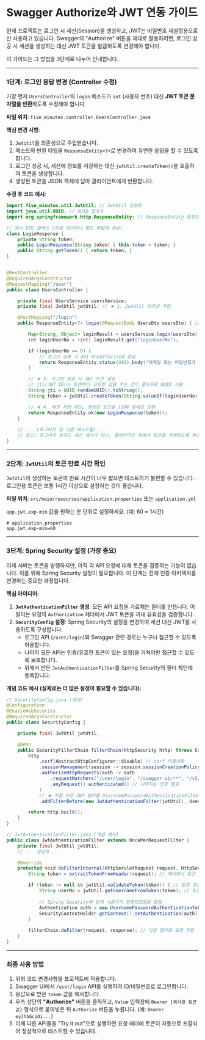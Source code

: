 # Swagger Authorize와 JWT 연동 가이드

현재 프로젝트는 로그인 시 세션(Session)을 생성하고, JWT는 비밀번호 재설정용으로만 사용하고 있습니다. Swagger의 "Authorize" 버튼을 제대로 활용하려면, 로그인 성공 시 세션을 생성하는 대신 JWT 토큰을 발급하도록 변경해야 합니다.

이 가이드는 그 방법을 3단계로 나누어 안내합니다.

---

### 1단계: 로그인 응답 변경 (Controller 수정)

가장 먼저 `UsersController`의 `login` 메소드가 `int` (사용자 번호) 대신 **JWT 토큰 문자열을 반환**하도록 수정해야 합니다.

**파일 위치**: `five_minutes.controller.UsersController.java`

**핵심 변경 사항**:
1.  `JwtUtil`을 의존성으로 주입받습니다.
2.  메소드의 반환 타입을 `ResponseEntity<?>`로 변경하여 유연한 응답을 할 수 있도록 합니다.
3.  로그인 성공 시, 세션에 정보를 저장하는 대신 `jwtUtil.createToken()`을 호출하여 토큰을 생성합니다.
4.  생성된 토큰을 JSON 객체에 담아 클라이언트에게 반환합니다.

**수정 후 코드 예시:**

```java
import five_minutes.util.JwtUtil; // JwtUtil 임포트
import java.util.UUID; // UUID 임포트
import org.springframework.http.ResponseEntity; // ResponseEntity 임포트

// 임시 DTO 클래스 (파일 하단이나 별도 파일에 생성)
class LoginResponse {
    private String token;
    public LoginResponse(String token) { this.token = token; }
    public String getToken() { return token; }
}


@RestController
@RequiredArgsConstructor
@RequestMapping("/user")
public class UsersController {

    private final UsersService usersService;
    private final JwtUtil jwtUtil; // ★ 1. JwtUtil 의존성 주입

    @PostMapping("/login")
    public ResponseEntity<?> login(@RequestBody UsersDto usersDto) { // ★ 2. 반환 타입을 ResponseEntity로 변경

        Map<String, Object> loginResult = usersService.login(usersDto);
        int loginUserNo = (int) loginResult.get("loginUserNo");

        if (loginUserNo == 0) {
            // 로그인 실패 시 401 Unauthorized 응답
            return ResponseEntity.status(401).body("이메일 또는 비밀번호가 올바르지 않습니다.");
        }

        // ★ 3. 로그인 성공 시 JWT 토큰 생성
        // jti(JWT ID)는 토큰마다 고유한 값을 주는 것이 좋으므로 UUID 사용
        String jti = UUID.randomUUID().toString();
        String token = jwtUtil.createToken(String.valueOf(loginUserNo), jti);

        // ★ 4. 세션 저장 대신, 생성된 토큰을 JSON 형태로 반환
        return ResponseEntity.ok(new LoginResponse(token));
    }
    
    // ... (로그아웃 및 다른 메소드들) ...
    // 참고: 로그아웃 로직도 세션 제거가 아닌, 클라이언트 측에서 토큰을 삭제하도록 변경해야 합니다.
}
```

---

### 2단계: `JwtUtil`의 토큰 만료 시간 확인

`JwtUtil`이 생성하는 토큰의 만료 시간이 너무 짧으면 테스트하기 불편할 수 있습니다. 로그인용 토큰은 보통 1시간 이상으로 설정하는 것이 좋습니다.

**파일 위치**: `src/main/resources/application.properties` 또는 `application.yml`

`app.jwt.exp-min` 값을 원하는 분 단위로 설정하세요. (예: 60 = 1시간)

```properties
# application.properties
app.jwt.exp-min=60
```

---

### 3단계: Spring Security 설정 (가장 중요)

이제 서버는 토큰을 발행하지만, 아직 각 API 요청에 대해 토큰을 검증하는 기능이 없습니다. 이를 위해 Spring Security 설정이 필요합니다. 이 단계는 전체 인증 아키텍처를 변경하는 중요한 과정입니다.

**핵심 아이디어:**
1.  **`JwtAuthenticationFilter` 생성**: 모든 API 요청을 가로채는 필터를 만듭니다. 이 필터는 요청의 `Authorization` 헤더에서 JWT 토큰을 꺼내 유효성을 검증합니다.
2.  **`SecurityConfig` 설정**: Spring Security의 설정을 변경하여 세션 대신 JWT를 사용하도록 구성합니다.
    -   로그인 API (`/user/login`)와 Swagger 관련 경로는 누구나 접근할 수 있도록 허용합니다.
    -   나머지 모든 API는 인증(유효한 토큰이 있는 요청)을 거쳐야만 접근할 수 있도록 보호합니다.
    -   위에서 만든 `JwtAuthenticationFilter`를 Spring Security의 필터 체인에 등록합니다.

**개념 코드 예시 (실제로는 더 많은 설정이 필요할 수 있습니다):**

```java
// SecurityConfig.java (예시)
@Configuration
@EnableWebSecurity
@RequiredArgsConstructor
public class SecurityConfig {

    private final JwtUtil jwtUtil;

    @Bean
    public SecurityFilterChain filterChain(HttpSecurity http) throws Exception {
        http
            .csrf(AbstractHttpConfigurer::disable) // csrf 비활성화
            .sessionManagement(session -> session.sessionCreationPolicy(SessionCreationPolicy.STATELESS)) // ★ 세션을 사용하지 않음
            .authorizeHttpRequests(auth -> auth
                .requestMatchers("/user/login", "/swagger-ui/**", "/v3/api-docs/**").permitAll() // 로그인과 Swagger는 허용
                .anyRequest().authenticated() // 나머지는 인증 필요
            )
            // ★ 직접 만든 JWT 필터를 UsernamePasswordAuthenticationFilter 앞에 추가
            .addFilterBefore(new JwtAuthenticationFilter(jwtUtil), UsernamePasswordAuthenticationFilter.class);

        return http.build();
    }
}

// JwtAuthenticationFilter.java (개념 예시)
public class JwtAuthenticationFilter extends OncePerRequestFilter {
    private final JwtUtil jwtUtil;
    // ... 생성자 ...

    @Override
    protected void doFilterInternal(HttpServletRequest request, HttpServletResponse response, FilterChain filterChain) {
        String token = extractTokenFromHeader(request); // 헤더에서 토큰 추출하는 로직

        if (token != null && jwtUtil.validateToken(token)) { // 토큰 유효성 검증
            String userNo = jwtUtil.getUsernameFromToken(token); // 토큰에서 userNo 추출
            
            // Spring Security에 현재 사용자가 인증되었음을 알림
            Authentication auth = new UsernamePasswordAuthenticationToken(userNo, null, authorities);
            SecurityContextHolder.getContext().setAuthentication(auth);
        }
        
        filterChain.doFilter(request, response); // 다음 필터로 요청 전달
    }
}
```

---

### 최종 사용 방법

1.  위의 코드 변경사항을 프로젝트에 적용합니다.
2.  Swagger UI에서 `/user/login` API를 실행하여 ID/비밀번호로 로그인합니다.
3.  응답으로 받은 `token` 값을 복사합니다.
4.  우측 상단의 **"Authorize"** 버튼을 클릭하고, `Value` 입력창에 `Bearer {복사한 토큰 값}` 형식으로 붙여넣은 뒤 `Authorize` 버튼을 누릅니다. (예: `Bearer eyJhbGciOi...`)
5.  이제 다른 API들을 "Try it out"으로 실행하면 요청 헤더에 토큰이 자동으로 포함되어 정상적으로 테스트할 수 있습니다.
